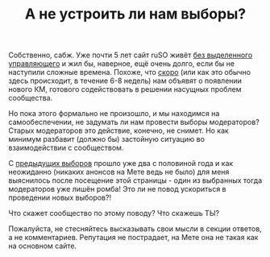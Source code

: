 ﻿---
title: "А не устроить ли нам выборы?"
se.owner.user_id: 176217
se.owner.display_name: "αλεχολυτ"
se.owner.link: "https://ru.meta.stackoverflow.com/users/176217/%ce%b1%ce%bb%ce%b5%cf%87%ce%bf%ce%bb%cf%85%cf%84"
se.link: "https://ru.meta.stackoverflow.com/questions/12418/%d0%90-%d0%bd%d0%b5-%d1%83%d1%81%d1%82%d1%80%d0%be%d0%b8%d1%82%d1%8c-%d0%bb%d0%b8-%d0%bd%d0%b0%d0%bc-%d0%b2%d1%8b%d0%b1%d0%be%d1%80%d1%8b"
se.question_id: 12418
se.post_type: question
---
<p>Собственно, сабж. Уже почти 5 лет сайт ruSO живёт <a href="https://ru.meta.stackoverflow.com/q/7545/176217">без выделенного управляющего</a> и жил бы, наверное, ещё очень долго, если бы не наступили сложные времена. Похоже, что <a href="https://ru.meta.stackoverflow.com/a/12417/176217">скоро</a> (или как это обычно здесь происходит, в течение 6-8 недель) нам объявят о появлении нового КМ, готового содействовать в решении насущных проблем сообщества.</p>
<p>Но пока этого формально не произошло, и мы находимся на самообеспечении, не задумать ли нам провести выборы модераторов? Старых модераторов это действие, конечно, не снимет. Но как минимум разбавит (должно бы) застойную ситуацию во взаимодействии с сообществом.</p>
<p>С <a href="https://ru.stackoverflow.com/election/4">предыдущих выборов</a> прошло уже два с половиной года и как неожиданно (никаких анонсов на Мете ведь не было) для меня выяснилось после посещение этой страницы - один из выбранных тогда модераторов уже лишён ромба! Это ли не повод ускориться в проведении новых выборов?!</p>
<p>Что скажет сообщество по этому поводу? Что скажешь ТЫ?</p>
<p>Пожалуйста, не стесняйтесь высказывать свои мысли в секции ответов, а не комментариев. Репутация не пострадает, на Мете она не такая как на основном сайте.</p>
